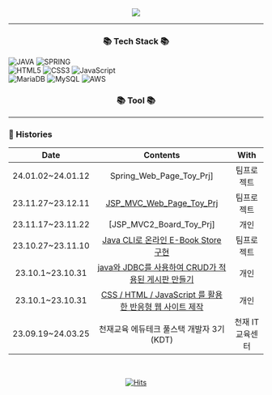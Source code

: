<div align=center>
	<img src="https://capsule-render.vercel.app/api?type=waving&color=auto&height=200&section=header&text=Rak!&fontSize=90" />	
</div>

---

<div align=center>
	<h3>📚  Tech  Stack 📚</h3>
</div>

![JAVA](https://img.shields.io/badge/Java-ED8B00?style=for-the-badge&logo=openjdk&logoColor=white)
![SPRING](https://img.shields.io/badge/Spring-6DB33F?style=for-the-badge&logo=spring&logoColor=white)
<br>
![HTML5](https://img.shields.io/badge/HTML5-E34F26?style=for-the-badge&logo=html5&logoColor=white)
![CSS3](https://img.shields.io/badge/CSS3-1572B6?style=for-the-badge&logo=css3&logoColor=white)
![JavaScript](https://img.shields.io/badge/JavaScript-F7DF1E?style=for-the-badge&logo=JavaScript&logoColor=white) 
<br>
![MariaDB](https://img.shields.io/badge/MariaDB-003545?style=for-the-badge&logo=mariadb&logoColor=white)
![MySQL](https://img.shields.io/badge/MySQL-4479A1?style=for-the-badge&logo=mysql&logoColor=white)
![AWS](https://img.shields.io/badge/Amazon_AWS-232F3E?style=for-the-badge&logo=amazon-aws&logoColor=white)

<div align=center>
	<h3>📚 Tool 📚</h3>
</div>



---
### 🎥 Histories

<div align="center">
	
| Date | Contents | With |
|:---:|:---:|:---:|
| 24.01.02~24.01.12 |Spring_Web_Page_Toy_Prj]| 팀프로젝트 |
| 23.11.27~23.12.11 |[JSP_MVC_Web_Page_Toy_Prj](https://github.com/Chunjae3Team/teacherFleaMarket)| 팀프로젝트 |
| 23.11.17~23.11.22 |[JSP_MVC2_Board_Toy_Prj]| 개인 |
| 23.10.27~23.11.10 |[Java CLI로 온라인 E-Book Store 구현](https://github.com/raknrak/Team_ProJect)| 팀프로젝트 |
| 23.10.1~23.10.31 | [java와 JDBC를 사용하여 CRUD가 적용된 게시판 만들기](https://github.com/raknrak/java_make_board) | 개인 |
| 23.10.1~23.10.31 | [CSS / HTML / JavaScript 를 활용한 반응형 웹 사이트 제작](https://github.com/raknrak/MakeWebPage) | 개인 |
| 23.09.19~24.03.25 | 천재교육 에듀테크 풀스택 개발자 3기(KDT) | 천재 IT 교육센터 |


  
</div>
<br>
<div align="center">	
	
[![Hits](https://hits.seeyoufarm.com/api/count/incr/badge.svg?url=https%3A%2F%2Fgithub.com%2Fwwnoov%2Fwwnoov&count_bg=%23454942&title_bg=%23555555&icon=github.svg&icon_color=%23E7E7E7&title=GitHub&edge_flat=false)](https://hits.seeyoufarm.com)

</div>
</div>

<!--  ![Top Langs](https://github-readme-stats.vercel.app/api/top-langs/?username=raknrak&layout=donut)<br>
![Anurag's GitHub stats](https://github-readme-stats.vercel.app/api?username=raknrak&show_icons=true&theme=transparent) 
![GitHub Streak](https://github-readme-streak-stats.herokuapp.com/?user=raknrak&background=050F2C&ring=0195DD&fire=0195DD&currStreakNum=ffffff&sideNums=ffffff&currStreakLabel=0195DD&dates=ffffff) --!>

<br />


